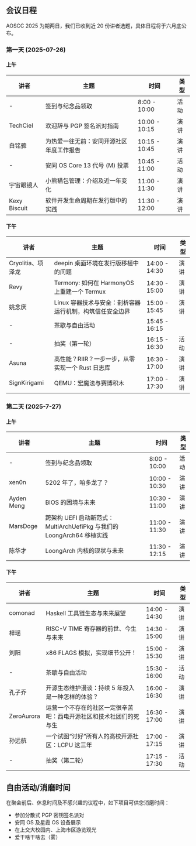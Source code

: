 ## 会议日程

AOSCC 2025 为期两日，我们已收到近 20 份讲者选题，具体日程将于六月底公布。

### 第一天 (2025-07-26)

#### 上午

| 讲者         | 主题                                     | 时间          | 类型 |
| ------------ | ---------------------------------------- | ------------- | ---- |
| -            | 签到与纪念品领取                         | 8:00 - 10:00  | 活动 |
| TechCiel     | 欢迎辞与 PGP 签名派对指南                | 10:00 - 10:15 | 演讲 |
| 白铭骢       | 为热爱一往无前：安同开源社区年度工作报告 | 10:15 - 10:45 | 演讲 |
| -            | 安同 OS Core 13 代号 (M) 投票            | 10:45 - 11:00 | 活动 |
| 宇宙眼镜人   | 小熊猫包管理：介绍及近一年变化           | 11:00 - 11:30 | 演讲 |
| Kexy Biscuit | 软件开发生命周期在发行版中的实践         | 11:30 - 12:00 | 演讲 |

#### 下午

| 讲者              | 主题                                                     | 时间          | 类型 |
| ----------------- | -------------------------------------------------------- | ------------- | ---- |
| Cryolitia、项泽龙 | deepin 桌面环境在发行版移植中的问题                      | 14:00 - 14:30 | 演讲 |
| Revy              | Termony: 如何在 HarmonyOS 上重建一个 Termux              | 14:30 - 15:00 | 演讲 |
| 姚念庆            | Linux 容器技术与安全：剖析容器运行机制，构筑信任安全边界 | 15:00 - 15:45 | 演讲 |
| -                 | 茶歇与自由活动                                           | 15:45 - 16:15 |      |
| -                 | 抽奖（第一轮）                                           | 16:15 - 16:30 | 活动 |
| Asuna             | 高性能？RIIR？一步一步，从零实现一个 Rust 日志库         | 16:30 - 17:00 | 演讲 |
| SignKirigami      | QEMU：宏魔法与赛博积木                                   | 17:00 - 17:30 | 演讲 |

### 第二天 (2025-7-27)

#### 上午

| 讲者       | 主题                                                                   | 时间          | 类型 |
| ---------- | ---------------------------------------------------------------------- | ------------- | ---- |
| -          | 签到与纪念品领取                                                       | 8:00 - 10:00  | 活动 |
| xen0n      | 5202 年了，咱多龙了？                                                  | 10:00 - 10:30 | 演讲 |
| Ayden Meng | BIOS 的困境与未来                                                      | 10:30 - 11:00 | 演讲 |
| MarsDoge   | 跨架构 UEFI 启动新范式：MultiArchUefiPkg 与我们的 LoongArch64 移植实践 | 11:00 - 11:30 | 演讲 |
| 陈华才     | LoongArch 内核的现状与未来                                             | 11:30 - 12:15 | 演讲 |

#### 下午

| 讲者       | 主题                                                               | 时间          | 类型 |
| ---------- | ------------------------------------------------------------------ | ------------- | ---- |
| comonad    | Haskell 工具链生态与未来展望                                       | 14:00 - 14:30 | 演讲 |
| 梓瑶       | RISC-V TIME 寄存器的前世、今生与未来                               | 14:30 - 15:00 | 演讲 |
| 刘阳       | x86 FLAGS 模拟，实现细节公开！                                     | 15:00 - 15:30 | 演讲 |
| -          | 茶歇与自由活动                                                     | 15:30 - 16:00 | 活动 |
| 孔子乔     | 开源生态维护漫谈：持续 5 年投入是一种怎样的体验？                  | 16:00 - 16:30 | 演讲 |
| ZeroAurora | 运营一个不存在的社区一定很辛苦吧：西电开源社区和技术社团们的死与生 | 16:30 - 17:00 | 演讲 |
| 孙远航     | 一个试图“讨好”所有人的高校开源社区：LCPU 这三年                    | 17:00 - 17:15 | 演讲 |
| -          | 抽奖（第二轮）                                                     | 17:15 - 17:30 | 活动 |

## 自由活动/消磨时间

在聚会前后、休息时间及不感兴趣的议程中，如下项目可供您消磨时间：

- 参加分散式 PGP 密钥签名派对
- 安同 OS 及星霞 OS 设备展示
- 在上交大校园内、上海市区游览观光
- 爱干啥干啥去（雾）
